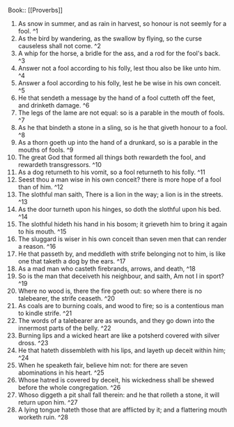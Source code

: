  Book:: [[Proverbs]]
 1. As snow in summer, and as rain in harvest, so honour is not seemly for a fool. ^1
 2. As the bird by wandering, as the swallow by flying, so the curse causeless shall not come. ^2
 3. A whip for the horse, a bridle for the ass, and a rod for the fool's back. ^3
 4. Answer not a fool according to his folly, lest thou also be like unto him. ^4
 5. Answer a fool according to his folly, lest he be wise in his own conceit. ^5
 6. He that sendeth a message by the hand of a fool cutteth off the feet, and drinketh damage. ^6
 7. The legs of the lame are not equal: so is a parable in the mouth of fools. ^7
 8. As he that bindeth a stone in a sling, so is he that giveth honour to a fool. ^8
 9. As a thorn goeth up into the hand of a drunkard, so is a parable in the mouths of fools. ^9
 10. The great God that formed all things both rewardeth the fool, and rewardeth transgressors. ^10
 11. As a dog returneth to his vomit, so a fool returneth to his folly. ^11
 12. Seest thou a man wise in his own conceit? there is more hope of a fool than of him. ^12
 13. The slothful man saith, There is a lion in the way; a lion is in the streets. ^13
 14. As the door turneth upon his hinges, so doth the slothful upon his bed. ^14
 15. The slothful hideth his hand in his bosom; it grieveth him to bring it again to his mouth. ^15
 16. The sluggard is wiser in his own conceit than seven men that can render a reason. ^16
 17. He that passeth by, and meddleth with strife belonging not to him, is like one that taketh a dog by the ears. ^17
 18. As a mad man who casteth firebrands, arrows, and death, ^18
 19. So is the man that deceiveth his neighbour, and saith, Am not I in sport? ^19
 20. Where no wood is, there the fire goeth out: so where there is no talebearer, the strife ceaseth. ^20
 21. As coals are to burning coals, and wood to fire; so is a contentious man to kindle strife. ^21
 22. The words of a talebearer are as wounds, and they go down into the innermost parts of the belly. ^22
 23. Burning lips and a wicked heart are like a potsherd covered with silver dross. ^23
 24. He that hateth dissembleth with his lips, and layeth up deceit within him; ^24
 25. When he speaketh fair, believe him not: for there are seven abominations in his heart. ^25
 26. Whose hatred is covered by deceit, his wickedness shall be shewed before the whole congregation. ^26
 27. Whoso diggeth a pit shall fall therein: and he that rolleth a stone, it will return upon him. ^27
 28. A lying tongue hateth those that are afflicted by it; and a flattering mouth worketh ruin. ^28
